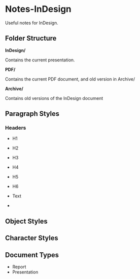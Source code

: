 # Notes-InDesign
Useful notes for InDesign.

## Folder Structure

**InDesign/**

Contains the current presentation.

**PDF/**

Contains the current PDF document, and old version in Archive/

**Archive/**

Contains old versions of the InDesign document

## Paragraph Styles

### Headers

* H1
* H2
* H3
* H4
* H5
* H6

* Text
* 

## Object Styles

## Character Styles

## Document Types

* Report
* Presentation

## 
